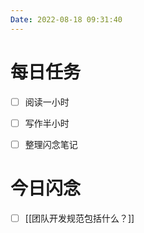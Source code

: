 ```yaml
---
Date: 2022-08-18 09:31:40
---
```


# 每日任务
- [ ] 阅读一小时
- [ ] 写作半小时
- [ ] 整理闪念笔记


# 今日闪念
- [ ] [[团队开发规范包括什么？]]



